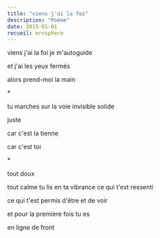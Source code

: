 ```yaml
---
title: "viens j'ai la foi"
description: "Poème"
date: 2015-01-01
recueil: erosphere
---
```


viens j'ai la foi
je m'autoguide

et j'ai les yeux fermés

alors prend-moi la main

\*

tu marches sur la voie invisible
solide

juste

car c'est la tienne

car c'est toi

\*

tout doux

tout calme tu lis
en ta vibrance ce qui t'est ressenti

ce qui t'est permis d'être et de voir

et pour la première fois
tu es

en ligne de front
